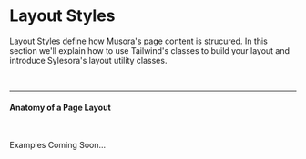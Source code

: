 # Layout Styles

Layout Styles define how Musora's page content is strucured. In this section we'll explain how to use Tailwind's classes to build your layout and introduce Sylesora's layout utility classes. 

<br><hr>

#### Anatomy of a Page Layout
<br>


Examples Coming Soon...

